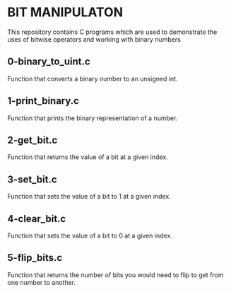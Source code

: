 # BIT MANIPULATON

This repository contains C programs which are used to demonstrate the uses of bitwise operators and working with binary numbers

## 0-binary_to_uint.c

Function that converts a binary number to an unsigned int.

## 1-print_binary.c

Function that prints the binary representation of a number.

## 2-get_bit.c

Function that returns the value of a bit at a given index.

## 3-set_bit.c

Function that sets the value of a bit to 1 at a given index.

## 4-clear_bit.c

Function that sets the value of a bit to 0 at a given index.

## 5-flip_bits.c

Function that returns the number of bits you would need to flip to get from one number to another.

